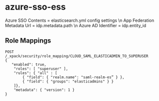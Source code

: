 # azure-sso-ess

Azure SSO Contents = elasticsearch.yml config settings \n
App Federation Metadata Url = idp.metadata.path \n
Azure AD Identifier = idp.entity_id 

## Role Mappings 
```
POST /_xpack/security/role_mapping/CLOUD_SAML_ELASTICADMIN_TO_SUPERUSER 
{
   "enabled": true,
    "roles": [ "superuser" ], 
    "rules": { "all" : [ 
        { "field": { "realm.name": "saml-realm-es” } }, 
        { "field": { "groups": "elasticadmins" } }
    ]},
    "metadata": { "version": 1 }
}
```
